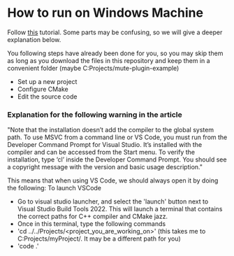 # How to run on Windows Machine #

Follow [this](https://sathira10.medium.com/juce-on-windows-daaacabcf091) tutorial. Some parts may be confusing, so we will give a deeper explanation below.

You following steps have already been done for you, so you may skip them as long as you download the files in this repository and keep them in a convenient folder (maybe C:Projects/mute-plugin-example)
- Set up a new project
- Configure CMake
- Edit the source code
### Explanation for the following warning in the article ###
"Note that the installation doesn’t add the compiler to the global system path. To use MSVC from a command line or VS Code, you must run from the Developer Command Prompt for Visual Studio. It’s installed with the compiler and can be accessed from the Start menu. To verify the installation, type ‘cl’ inside the Developer Command Prompt. You should see a copyright message with the version and basic usage description."

This means that when using VS Code, we should always open it by doing the following:
To launch VSCode
- Go to visual studio launcher, and select the 'launch' button next to Visual Studio Build Tools 2022. This will launch a terminal that contains the correct paths for C++ compiler and CMake jazz.
- Once in this terminal, type the following commands
-  'cd ../../Projects/<project_you_are_working_on>' (this takes me to C:Projects/myProject/. It may be a different path for you)
  - 'code .'


